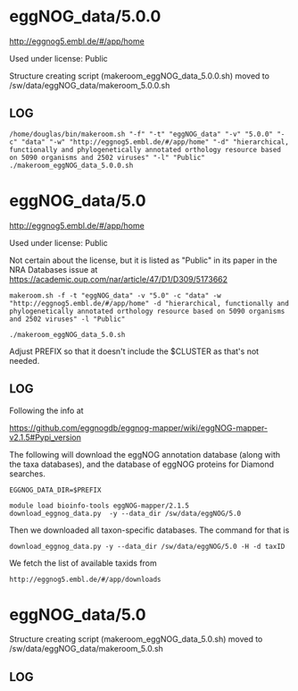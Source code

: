 eggNOG_data/5.0.0
========================

<http://eggnog5.embl.de/#/app/home>

Used under license:
Public


Structure creating script (makeroom_eggNOG_data_5.0.0.sh) moved to /sw/data/eggNOG_data/makeroom_5.0.0.sh

LOG
---

    /home/douglas/bin/makeroom.sh "-f" "-t" "eggNOG_data" "-v" "5.0.0" "-c" "data" "-w" "http://eggnog5.embl.de/#/app/home" "-d" "hierarchical, functionally and phylogenetically annotated orthology resource based on 5090 organisms and 2502 viruses" "-l" "Public"
    ./makeroom_eggNOG_data_5.0.0.sh
eggNOG_data/5.0
===============

<http://eggnog5.embl.de/#/app/home>

Used under license:
Public

Not certain about the license, but it is listed as "Public" in its paper in the NRA Databases issue at <https://academic.oup.com/nar/article/47/D1/D309/5173662>

    makeroom.sh -f -t "eggNOG_data" -v "5.0" -c "data" -w "http://eggnog5.embl.de/#/app/home" -d "hierarchical, functionally and phylogenetically annotated orthology resource based on 5090 organisms and 2502 viruses" -l "Public"

    ./makeroom_eggNOG_data_5.0.sh

Adjust PREFIX so that it doesn't include the $CLUSTER as that's not needed.


LOG
---

Following the info at

<https://github.com/eggnogdb/eggnog-mapper/wiki/eggNOG-mapper-v2.1.5#Pypi_version>


The following will download the eggNOG annotation database (along with the taxa databases), and the database of eggNOG proteins for Diamond searches.

    EGGNOG_DATA_DIR=$PREFIX

    module load bioinfo-tools eggNOG-mapper/2.1.5
    download_eggnog_data.py  -y --data_dir /sw/data/eggNOG/5.0 


Then we downloaded all taxon-specific databases.  The command for that is

    download_eggnog_data.py -y --data_dir /sw/data/eggNOG/5.0 -H -d taxID

We fetch the list of available taxids from

    http://eggnog5.embl.de/#/app/downloads


eggNOG_data/5.0
========================
Structure creating script (makeroom_eggNOG_data_5.0.sh) moved to /sw/data/eggNOG_data/makeroom_5.0.sh

LOG
---

